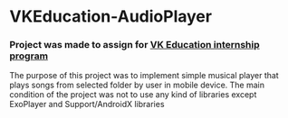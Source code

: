 # VKEducation-AudioPlayer

### Project was made to assign for [VK Education internship program](https://vk.com/edu)

The purpose of this project was to implement simple musical player that plays songs from selected folder by user in mobile device. The main condition of the project was not to use any kind of libraries except ExoPlayer and Support/AndroidX libraries  
